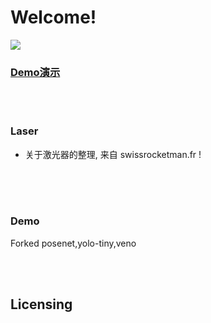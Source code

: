 # Welcome!
![](https://qumoptly.github.io/robot.github.io/img/robot1.png)
### [Demo演示](https://qumoptly.github.io/ "Tuling robot")
<br>
<br>

### Laser

* 关于激光器的整理,  来自 swissrocketman.fr !

<br>
<br>
<br>


### Demo

Forked posenet,yolo-tiny,veno

<br>
<br>

## Licensing
